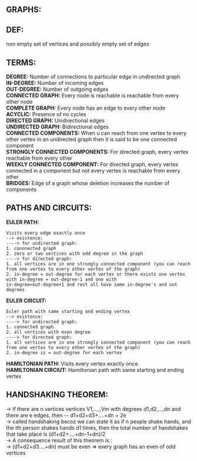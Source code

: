 **GRAPHS:**
--

**DEF:**
---
non empty set of vertices and possibly empty set of edges

**TERMS:**
---
**DEGREE:** Number of connections to particular edge in undirected graph\
**IN-DEGREE:** Number of incoming edges\
**OUT-DEGREE:** Number of outgoing edges\
**CONNECTED GRAPH:** Every node is reachable is reachable from every other node\
**COMPLETE GRAPH:** Every node has an edge to every other node\
**ACYCLIC:** Presence of no cycles\
**DIRECTED GRAPH:** Unidirectional edges\
**UNDIRECTED GRAPH:** Bidirectional edges\
**CONNECTED COMPONENTS:** When u can reach from one vertex to every other vertex in an undirected graph then it is said to be one connected component\
**STRONGLY CONNECTED COMPONENTS:** For directed graph, every vertex reachable from every other\
**WEEKLY CONNECTED COMPONENT:** For directed graph, every vertex connected in a component but not every vertex is reachable from every other\
**BRIDGES:** Edge of a graph whose deletion increases the number of components

**PATHS AND CIRCUITS:**
---

**EULER PATH:**
                
    Visits every edge exactly once 
    --> existence: 
    ----> for undirected graph:
    1. connnected graph
    2. zero or two vertices with odd degree in the graph
    ----> for directed graph:
    1. all vertices are in one strongly connected component (you can reach from one vertex to every other vertex of the graph) 
    2. in-degree = out-degree for each vertex or there exists one vertex with in-degree = out-degree-1 and one with 
    in-degree=out-degree+1 and rest all have same in-degree's and out degrees
    
**EULER CIRCUIT:** 

    Euler path with same starting and ending vertex
    --> existence:
    ----> for undirected graph:
    1. connected graph
    2. all vertices with even degree
    ----> for directed graph:
    1. all vertices are in one strongly connected component (you can reach from one vertex to every other vertex of the graph)
    2. in-degree is = out-degree for each vertex
    
**HAMILTONIAN PATH:** Visits every vertex exactly once\
**HAMILTONIAN CIRCIUT:** Hamiltonian path with same starting and ending vertex


**HANDSHAKING THEOREM:**
---
-> if there are n vertices vertices V1,....,Vm with degrees d1,d2,...,dn and there are e edges, then -- d1+d2+d3+....+dn = 2e\
-> called handshaking becoz we can state it as if n people shake hands, and the ith person shakes hands d1 times, then the total number of handshakes that take place is (d1+d2+....+dn-1+dn)/2\
-> A consequence result of this theorem is :\
-> (d1+d2+d3....+dn) must be even => every graph has an even of odd vertices
